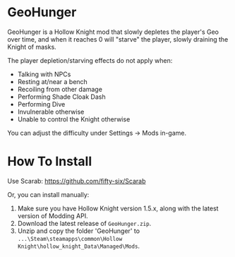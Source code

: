 # GeoHunger

GeoHunger is a Hollow Knight mod that slowly depletes the player's Geo over time, and when it reaches 0 will "starve" the player, slowly draining the Knight of masks.

The player depletion/starving effects do not apply when:
- Talking with NPCs
- Resting at/near a bench
- Recoiling from other damage
- Performing Shade Cloak Dash
- Performing Dive
- Invulnerable otherwise
- Unable to control the Knight otherwise

You can adjust the difficulty under Settings -> Mods in-game.

# How To Install
Use Scarab: https://github.com/fifty-six/Scarab

Or, you can install manually:
1. Make sure you have Hollow Knight version 1.5.x, along with the latest version of Modding API.
2. Download the latest release of `GeoHunger.zip`.
3. Unzip and copy the folder 'GeoHunger' to `...\Steam\steamapps\common\Hollow Knight\hollow_knight_Data\Managed\Mods`.
